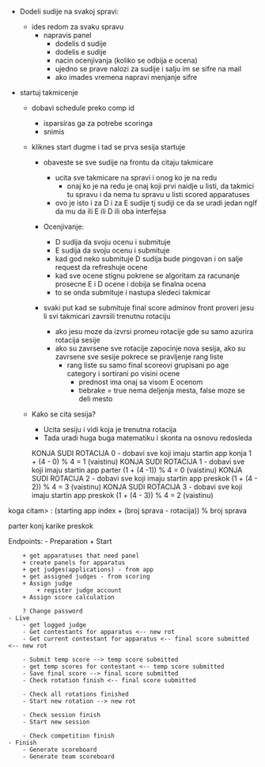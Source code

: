 - Dodeli sudije na svakoj spravi:
    - ides redom za svaku spravu
        - napravis panel 
            - dodelis d sudije
            - dodelis e sudije
            - nacin ocenjivanja (koliko se odbija e ocena)
            - ujedno se prave nalozi za sudije i salju im se sifre na mail
            - ako imades vremena napravi menjanje sifre

- startuj takmicenje
    - dobavi schedule preko comp id 
        - isparsiras ga za potrebe scoringa
        - snimis
    - kliknes start dugme i tad se prva sesija startuje
        - obaveste se sve sudije na frontu da citaju takmicare
            - ucita sve takmicare na spravi i onog ko je na redu
                - onaj ko je na redu je onaj koji prvi naidje u listi, da takmici tu spravu i da nema tu spravu u listi scored apparatuses
            - ovo je isto i za D i za E sudije tj sudiji ce da se uradi jedan ngIf da mu da ili E ili D ili oba interfejsa 

        - Ocenjivanje:
            - D sudija da svoju ocenu i submituje
            - E sudija da svoju ocenu i submituje
            - kad god neko submituje D sudija bude pingovan i on salje request da refreshuje ocene
            - kad sve ocene stignu pokrene se algoritam za racunanje prosecne E i D ocene i dobija se finalna ocena
            - to se onda submituje i nastupa sledeci takmicar

        - svaki put kad se submituje final score adminov front proveri jesu li svi takmicari zavrsili trenutnu rotaciju
            - ako jesu moze da izvrsi promeu rotacije gde su samo azurira rotacija sesije
            - ako su zavrsene sve rotacije zapocinje nova sesija, ako su zavrsene sve sesije pokrece se pravljenje rang liste
                - rang liste su samo final scoreovi grupisani po age category i sortirani po visini ocene
                    - prednost ima onaj sa visom E ocenom
                    - tiebrake = true nema deljenja mesta, false moze se deli mesto 



    - Kako se cita sesija?
        - Ucita sesiju i vidi koja je trenutna rotacija
        - Tada uradi huga buga matematiku i skonta na osnovu redosleda  

        KONJA SUDI ROTACIJA 0 - dobavi sve koji imaju startin app konja 1 + (4 - 0) % 4  = 1 (vaistinu)
        KONJA SUDI ROTACIJA 1 - dobavi sve koji imaju startin app parter (1 + (4 -1)) % 4 = 0 (vaistinu) 
        KONJA SUDI ROTACIJA 2 - dobavi sve koji imaju startin app preskok (1 + (4 - 2)) % 4 = 3 (vaistinu)
        KONJA SUDI ROTACIJA 3 - dobavi sve koji imaju startin app preskok (1 + (4 - 3)) % 4 = 2 (vaistinu)

koga citam> : (starting app index + (broj sprava -  rotacija)) % broj sprava

parter konj karike preskok






Endpoints:
    - Preparation
        + Start

        + get apparatuses that need panel
        + create panels for apparatus
        + get judges(applications) - from app
        + get assigned judges - from scoring
        + Assign judge 
            + register judge account
        + Assign score calculation 

        ? Change password
    - Live
        - get logged judge
        - Get contestants for apparatus <-- new rot
        - Get current contestant for apparatus <-- final score submitted <-- new rot

        - Submit temp score --> temp score submitted
        - get temp scores for contestant <-- temp score submitted
        - Save final score --> final score submitted
        - Check rotation finish <-- final score submitted
        
        - Check all rotations finished
        - Start new rotation --> new rot

        - Check session finish
        - Start new session

        - Check competition finish
    - Finish
        - Generate scoreboard
        - Generate team scoreboard
